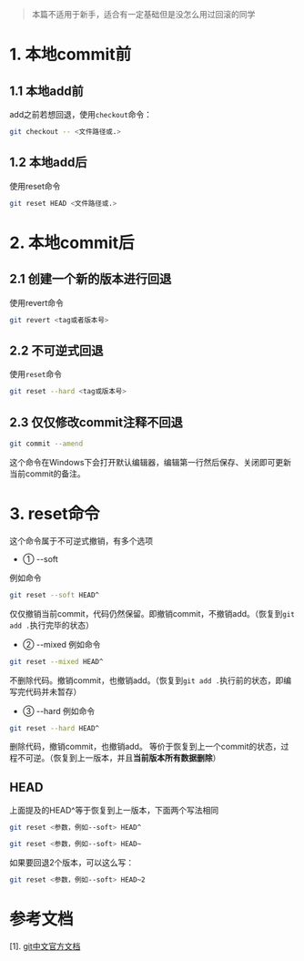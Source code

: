 > 本篇不适用于新手，适合有一定基础但是没怎么用过回滚的同学

# 1. 本地commit前

## 1.1 本地add前

add之前若想回退，使用`checkout`命令：

``` bash
git checkout -- <文件路径或.>
```

## 1.2 本地add后

使用reset命令

``` bash
git reset HEAD <文件路径或.>
```

# 2. 本地commit后

## 2.1 创建一个新的版本进行回退

使用revert命令

``` bash
git revert <tag或者版本号>
```

## 2.2 不可逆式回退

使用`reset`命令

``` bash
git reset --hard <tag或版本号>
```

## 2.3 仅仅修改commit注释不回退

``` bash
git commit --amend
```
这个命令在Windows下会打开默认编辑器，编辑第一行然后保存、关闭即可更新当前commit的备注。

# 3. reset命令

这个命令属于不可逆式撤销，有多个选项

- ① --soft

例如命令
``` bash
git reset --soft HEAD^
```

仅仅撤销当前commit，代码仍然保留。即撤销commit，不撤销add。（恢复到`git add .`执行完毕的状态）

- ② --mixed
例如命令
``` bash
git reset --mixed HEAD^
```

不删除代码。撤销commit，也撤销add。（恢复到`git add .`执行前的状态，即编写完代码并未暂存）

- ③ --hard
例如命令
```bash
git reset --hard HEAD^
```
删除代码，撤销commit，也撤销add。
等价于恢复到上一个commit的状态，过程不可逆。（恢复到上一版本，并且**当前版本所有数据删除**）

## HEAD
上面提及的HEAD^等于恢复到上一版本，下面两个写法相同
``` bash
git reset <参数，例如--soft> HEAD^
```

``` bash
git reset <参数，例如--soft> HEAD~
```

如果要回退2个版本，可以这么写：
``` bash
git reset <参数，例如--soft> HEAD~2
```

# 参考文档
[1]. [git中文官方文档](https://git-scm.com/book/zh/v2)
